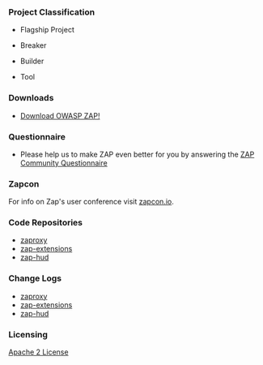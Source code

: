 ### Project Classification

* <i class="fas fa-flag" style="color:#2ADA08;"></i> Flagship Project
* <i class="fas fa-hammer" style="color:#233e81;"></i> Breaker
* <i class="fas fa-toolbox" style="color:#233e81;"></i> Builder

* <i class="fas fa-tools" style="color:#233e81;"></i> Tool

### Downloads

* [Download OWASP ZAP!](https://www.zaproxy.org/download/)

### Questionnaire

* Please help us to make ZAP even better for you by answering the [ZAP Community Questionnaire](https://docs.google.com/forms/d/e/1FAIpQLSfkLr91IKNnuaErBqD4X0dohEsJ6V9hFZOiPoTTbw6Ld4SJKQ/viewform)

### Zapcon

For info on Zap's user conference visit [zapcon.io](https://zapcon.io).

### Code Repositories

* [zaproxy](https://github.com/zaproxy/zaproxy/)
* [zap-extensions](https://github.com/zaproxy/zap-extensions/)
* [zap-hud](https://github.com/zaproxy/zap-hud/)

### Change Logs

* [zaproxy](https://github.com/zaproxy/zaproxy/commits/develop)
* [zap-extensions](https://github.com/zaproxy/zap-extensions/commits/master)
* [zap-hud](https://github.com/zaproxy/zap-hud/commits/develop)

### Licensing

[Apache 2 License](https://www.apache.org/licenses/LICENSE-2.0)
